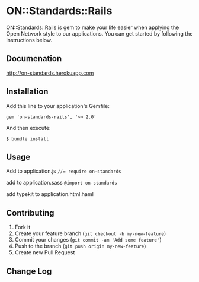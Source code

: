 # ON::Standards::Rails

ON::Standards::Rails is gem to make your life easier when applying the Open Network style to our applications. You can get started by following the instructions below.

## Documenation
http://on-standards.herokuapp.com

## Installation
Add this line to your application's Gemfile:

    gem 'on-standards-rails', '~> 2.0'

And then execute:

    $ bundle install

## Usage

Add to application.js
`//= require on-standards`

add to application.sass
`@import on-standards`

add typekit to application.html.haml

## Contributing

1. Fork it
2. Create your feature branch (`git checkout -b my-new-feature`)
3. Commit your changes (`git commit -am 'Add some feature'`)
4. Push to the branch (`git push origin my-new-feature`)
5. Create new Pull Request

## Change Log